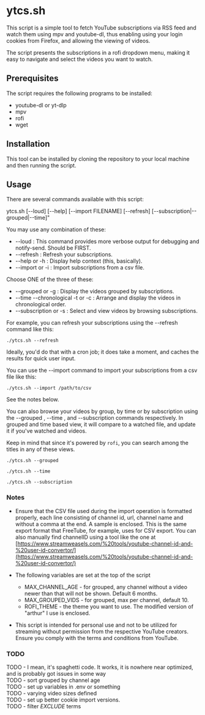  # ytcs.sh
 
 This script is a simple tool to fetch YouTube subscriptions via RSS feed and 
 watch them using mpv and youtube-dl, thus enabling using your login cookies from
 Firefox, and allowing the viewing of videos.
 
 The script presents the subscriptions in a rofi dropdown menu, making it easy to navigate and select the videos you want to watch. 
 
 ## Prerequisites
 
 The script requires the following programs to be installed: 
 
 * youtube-dl or yt-dlp 
 * mpv 
 * rofi 
 * wget 
 
 ## Installation 
 
 This tool can be installed by cloning the repository to your local machine and then running the script. 

 
 ## Usage
 
 There are several commands available with this script: 
 
 ytcs.sh [--loud] [--help] [--import FILENAME] [--refresh] [--subscription|--grouped|--time]"
 
 You may use any combination of these:
 
 * --loud : This command provides more verbose output for debugging and notify-send. Should be FIRST.
 * --refresh : Refresh your subscriptions.
 * --help or -h : Display help context (this, basically). 
 * --import or -i : Import subscriptions from a csv file. 
 
 Choose ONE of the three of these:  
 
 * --grouped or -g : Display the videos grouped by subscriptions. 
 * --time --chronological -t or -c : Arrange and display the videos in chronological order. 
 * --subscription or -s : Select and view videos by browsing subscriptions.
 
 For example, you can refresh your subscriptions using the --refresh command like this:
 
`./ytcs.sh --refresh`

Ideally, you'd do that with a cron job; it does take a moment, and caches the 
results for quick user input.
 
 You can use the --import command to import your subscriptions from a csv file like this: 
 
`./ytcs.sh --import /path/to/csv`

See the notes below.
 
 You can also browse your videos by group, by time or by subscription using the 
 --grouped , --time , and --subscription commands respectively. In grouped and 
 time based view, it will compare to a watched file, and update it if you've watched
 and videos.  
 
 Keep in mind that since it's powered by `rofi`, you can search among the titles in any of these views.
 
 
 ```
./ytcs.sh --grouped 
 
./ytcs.sh --time 
 
./ytcs.sh --subscription 
```
 
 ### Notes
 
 * Ensure that the CSV file used during the import operation is formatted properly, each line consisting of channel id, url, channel name and without a comma at 
 the end. A sample is enclosed. This is the same export format that FreeTube, for example, uses for CSV export. You can also manually find channelID using a 
 tool like the one at  [https://www.streamweasels.com/%20tools/youtube-channel-id-and-%20user-id-convertor/](https://www.streamweasels.com/%20tools/youtube-channel-id-and-%20user-id-convertor/)
 
 * The following variables are set at the top of the script
    - MAX_CHANNEL_AGE - for grouped, any channel without a video newer than that will not be shown. Default 6 months.
    - MAX_GROUPED_VIDS - for grouped, max per channel, default 10.
    - ROFI_THEME - the theme you want to use. The modified version of "arthur" I use is enclosed.
 
 *  This script is intended for personal use and not to be utilized for streaming without permission from the respective YouTube creators. Ensure you comply with 
 the terms and conditions from YouTube.
 
### TODO

TODO - I mean, it's spaghetti code. It works, it is nowhere near optimized, and is probably got issues in some way  
TODO - sort grouped by channel age  
TODO - set up variables in .env or something  
TODO - varying video sizes defined  
TODO - set up better cookie import versions.  
TODO - filter *EXCLUDE* terms

